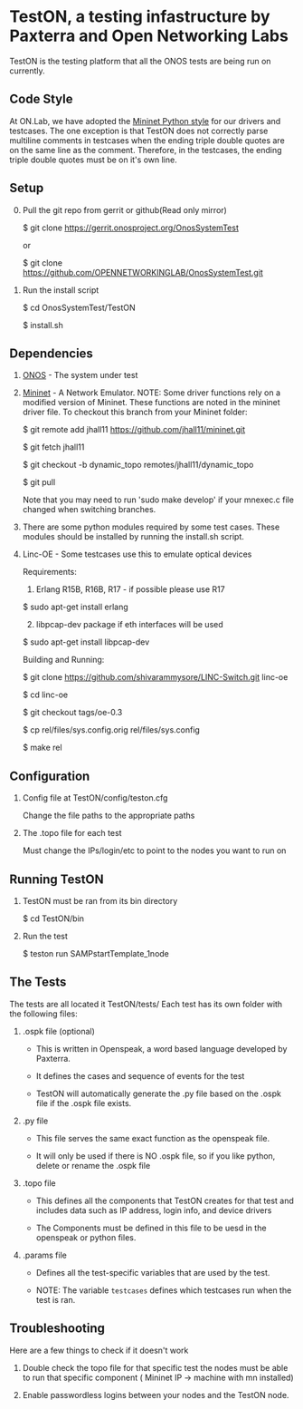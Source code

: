 TestON, a testing infastructure by Paxterra and Open Networking Labs
=======================================
TestON is the testing platform that all the ONOS tests are being run on currently.


Code Style
-------------
At ON.Lab, we have adopted the [Mininet Python style](https://github.com/mininet/mininet/wiki/Mininet-Python-Style) for our drivers and testcases. The one exception is that TestON does not correctly parse multiline comments in testcases when the ending triple double quotes are on the same line as the comment. Therefore, in the testcases, the ending triple double quotes must be on it's own line.


Setup
-------------

0. Pull the git repo from gerrit or github(Read only mirror)

    $ git clone https://gerrit.onosproject.org/OnosSystemTest

    or

    $ git clone https://github.com/OPENNETWORKINGLAB/OnosSystemTest.git

1. Run the install script

    $ cd OnosSystemTest/TestON

    $ install.sh



Dependencies
------------
1. [ONOS](https://github.com/opennetworkinglab/onos) - The system under test

2. [Mininet](https://github.com/mininet/mininet) - A Network Emulator. NOTE: Some driver functions rely on a modified version of Mininet. These functions are noted in the mininet driver file. To checkout this branch from your Mininet folder:

    $ git remote add jhall11 https://github.com/jhall11/mininet.git

    $ git fetch jhall11

    $ git checkout -b dynamic_topo remotes/jhall11/dynamic_topo

    $ git pull

    Note that you may need to run 'sudo make develop' if your mnexec.c file changed when switching branches.

3. There are some python modules required by some test cases. These modules should be installed by running the install.sh script.

4. Linc-OE - Some testcases use this to emulate optical devices

    Requirements:

    1. Erlang R15B, R16B, R17 - if possible please use R17

      $ sudo apt-get install erlang

    2. libpcap-dev package if eth interfaces will be used

      $ sudo apt-get install libpcap-dev

    Building and Running:

    $ git clone https://github.com/shivarammysore/LINC-Switch.git linc-oe

    $ cd linc-oe

    $ git checkout tags/oe-0.3

    $ cp rel/files/sys.config.orig rel/files/sys.config

    $ make rel

Configuration
------------

1. Config file at TestON/config/teston.cfg

    Change the file paths to the appropriate paths

2. The .topo file for each test

    Must change the IPs/login/etc to point to the nodes you want to run on

Running TestON
------------

1. TestON must be ran from its bin directory

    $ cd TestON/bin

2. Run the test

    $ teston run SAMPstartTemplate_1node

The Tests
-----------------------------------------------

The tests are all located it TestON/tests/
Each test has its own folder with the following files:

1. .ospk file (optional)

    - This is written in Openspeak, a word based language developed by Paxterra.

    - It defines the cases and sequence of events for the test

    - TestON will automatically generate the .py file based on the .ospk file if the .ospk file exists.

2. .py file

    - This file serves the same exact function as the openspeak file.

    - It will only be used if there is NO .ospk file, so if you like python, delete or rename the .ospk file

3. .topo file

    - This defines all the components that TestON creates for that test and includes data such as IP address, login info, and device drivers

    - The Components must be defined in this file to be uesd in the openspeak or python files.

4. .params file

    - Defines all the test-specific variables that are used by the test.

    - NOTE: The variable `testcases` defines which testcases run when the test is ran.

Troubleshooting
-----------------------------------------------
Here are a few things to check if it doesn't work

1. Double check the topo file for that specific test the nodes must be able to run that specific component ( Mininet IP -> machine with mn installed)

2. Enable passwordless logins between your nodes and the TestON node.
